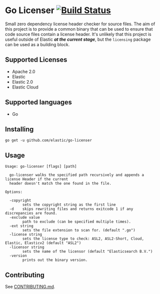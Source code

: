 # Go Licenser [![Build Status](https://beats-ci.elastic.co/job/Library/job/go-licenser-mbp/job/main/badge/icon)](https://beats-ci.elastic.co/job/Library/job/go-licenser-mbp/job/main/)

Small zero dependency license header checker for source files. The aim of this project is to provide a common
binary that can be used to ensure that code source files contain a license header. It's unlikely that this project
is useful outside of Elastic **_at the current stage_**, but the `licensing` package can be used as a building block.

## Supported Licenses

* Apache 2.0
* Elastic
* Elastic 2.0
* Elastic Cloud

## Supported languages

* Go

## Installing

```
go get -u github.com/elastic/go-licenser
```

## Usage

```
Usage: go-licenser [flags] [path]

  go-licenser walks the specified path recursively and appends a license Header if the current
  header doesn't match the one found in the file.

Options:

  -copyright
        sets the copyright string as the first line
  -d    skips rewriting files and returns exitcode 1 if any discrepancies are found.
  -exclude value
        path to exclude (can be specified multiple times).
  -ext string
        sets the file extension to scan for. (default ".go")
  -license string
        sets the license type to check: ASL2, ASL2-Short, Cloud, Elastic, Elasticv2 (default "ASL2")
  -licensor string
        sets the name of the licensor (default "Elasticsearch B.V.")
  -version
        prints out the binary version.
```

## Contributing

See [CONTRIBUTING.md](./CONTRIBUTING.md).

